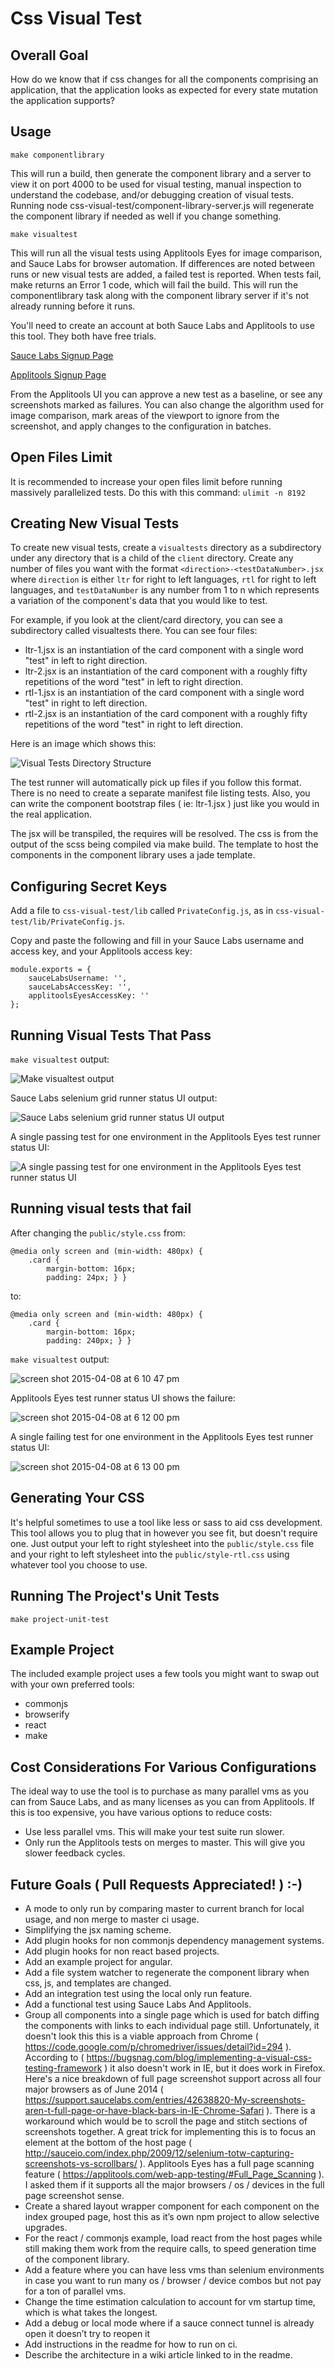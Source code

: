 Css Visual Test
===============

Overall Goal
------------

How do we know that if css changes for all the components comprising an application, that the application looks as expected for every state mutation the application supports?

Usage
-----

`make componentlibrary`

This will run a build, then generate the component library and a server to view it on port 4000 to be used for visual testing, manual inspection to understand the codebase, and/or debugging creation of visual tests. Running node css-visual-test/component-library-server.js will regenerate the component library if needed as well if you change something.

`make visualtest`

This will run all the visual tests using Applitools Eyes for image comparison, and Sauce Labs for browser automation. If differences are noted between runs or new visual tests are added, a failed test is reported.  When tests fail, make returns an Error 1 code, which will fail the build.  This will run the componentlibrary task along with the component library server if it's not already running before it runs.

You'll need to create an account at both Sauce Labs and Applitools to use this tool.  They both have free trials.

[Sauce Labs Signup Page](http://saucelabs.com/signup)

[Applitools Signup Page](https://applitools.com/sign-up)

From the Applitools UI you can approve a new test as a baseline, or see any screenshots marked as failures.  You can also change the algorithm used for image comparison, mark areas of the viewport to ignore from the screenshot, and apply changes to the configuration in batches.

Open Files Limit
----------------

It is recommended to increase your open files limit before running massively parallelized tests.  Do this with this command: `ulimit -n 8192`

Creating New Visual Tests
-------------------------

To create new visual tests, create a `visualtests` directory as a subdirectory under any directory that is a child of the `client` directory.  Create any number of files you want with the format `<direction>-<testDataNumber>.jsx` where `direction` is either `ltr` for right to left languages, `rtl` for right to left languages, and `testDataNumber` is any number from 1 to n which represents a variation of the component's data that you would like to test.

For example, if you look at the client/card directory, you can see a subdirectory called visualtests there.  You can see four files:

- ltr-1.jsx is an instantiation of the card component with a single word "test" in left to right direction. 
- ltr-2.jsx is an instantiation of the card component with a roughly fifty repetitions of the word "test" in left to right 
direction. 
- rtl-1.jsx is an instantiation of the card component with a single word "test" in right to left direction. 
- rtl-2.jsx is an instantiation of the card component with a roughly fifty repetitions of the word "test" in right to left 
direction.

Here is an image which shows this:

![Visual Tests Directory Structure](https://cloud.githubusercontent.com/assets/381633/7289360/c9d8ac5e-e923-11e4-9101-e8fea1e5c45c.png)

The test runner will automatically pick up files if you follow this format.  There is no need to create a separate manifest file listing tests.  Also, you can write the component bootstrap files ( ie: ltr-1.jsx ) just like you would in the real application.  

The jsx will be transpiled, the requires will be resolved.  The css is from the output of the scss being compiled via make build.  The template to host the components in the component library uses a jade template.

Configuring Secret Keys
-----------------------

Add a file to `css-visual-test/lib` called `PrivateConfig.js`, as in `css-visual-test/lib/PrivateConfig.js`.

Copy and paste the following and fill in your Sauce Labs username and access key, and your Applitools access key:

    module.exports = {
        sauceLabsUsername: '',
        sauceLabsAccessKey: '',
        applitoolsEyesAccessKey: ''
    };


Running Visual Tests That Pass
------------------------------

`make visualtest` output:

![Make visualtest output](https://cloud.githubusercontent.com/assets/381633/7289373/1489c706-e924-11e4-89d2-ae825a4a79eb.png)

Sauce Labs selenium grid runner status UI output:

![Sauce Labs selenium grid runner status UI output](https://cloud.githubusercontent.com/assets/381633/7289394/46e2b168-e924-11e4-9b17-5b4bd31bbcc9.png)

A single passing test for one environment in the Applitools Eyes test runner status UI:

![A single passing test for one environment in the Applitools Eyes test runner status UI](https://cloud.githubusercontent.com/assets/381633/7289693/739ff798-e928-11e4-9a17-497cf4643c95.png)

Running visual tests that fail
-------------------------------------

After changing the `public/style.css` from:

    @media only screen and (min-width: 480px) {
        .card {
            margin-bottom: 16px;
            padding: 24px; } }

to:

    @media only screen and (min-width: 480px) {
        .card {
            margin-bottom: 16px;
            padding: 240px; } }

`make visualtest` output:

![screen shot 2015-04-08 at 6 10 47 pm](https://cloud.githubusercontent.com/assets/381633/7289786/ae96aa80-e929-11e4-80b1-3bca406c47a5.png)

Applitools Eyes test runner status UI shows the failure:

![screen shot 2015-04-08 at 6 12 00 pm](https://cloud.githubusercontent.com/assets/381633/7289805/ede6befa-e929-11e4-85c3-f52d5f27b35a.png)

A single failing test for one environment in the Applitools Eyes test runner status UI:

![screen shot 2015-04-08 at 6 13 00 pm](https://cloud.githubusercontent.com/assets/381633/7289815/1ca37c74-e92a-11e4-9e62-ab5ddb365ff8.png)

Generating Your CSS
-------------------

It's helpful sometimes to use a tool like less or sass to aid css development.  This tool allows you to plug that in 
however you see fit, but doesn't require one.  Just output your left to right stylesheet into the `public/style.css` 
file and your right to left stylesheet into the `public/style-rtl.css` using whatever tool you choose to use.

Running The Project's Unit Tests
--------------------------------

`make project-unit-test`

Example Project
---------------

The included example project uses a few tools you might want to swap out with your own preferred tools:

- commonjs
- browserify
- react
- make

Cost Considerations For Various Configurations
----------------------------------------------

The ideal way to use the tool is to purchase as many parallel vms as you can from Sauce Labs, and as many licenses as you 
can from Applitools.  If this is too expensive, you have various options to reduce costs:

- Use less parallel vms.  This will make your test suite run slower.
- Only run the Applitools tests on merges to master.  This will give you slower feedback cycles.

Future Goals ( Pull Requests Appreciated! )  :-)
------------------------------------------------

- A mode to only run by comparing master to current branch for local usage, and non merge to master ci usage.
- Simplifying the jsx naming scheme.
- Add plugin hooks for non commonjs dependency management systems.
- Add plugin hooks for non react based projects.
- Add an example project for angular.
- Add a file system watcher to regenerate the component library when css, js, and templates are changed.
- Add an integration test using the local only run feature.
- Add a functional test using Sauce Labs And Applitools.
- Group all components into a single page which is used for batch diffing the components with links to each individual page still.  Unfortunately, it doesn't look this this is a viable approach from Chrome ( https://code.google.com/p/chromedriver/issues/detail?id=294 ).  According to ( https://bugsnag.com/blog/implementing-a-visual-css-testing-framework ) it also doesn't work in IE, but it does work in Firefox.  Here's a nice breakdown of full page screenshot support across all four major browsers as of June 2014 ( https://support.saucelabs.com/entries/42638820-My-screenshots-aren-t-full-page-or-have-black-bars-in-IE-Chrome-Safari ).  There is a workaround which would be to scroll the page and stitch sections of screenshots together.  A great trick for implementing this is to focus an element at the bottom of the host page ( http://sauceio.com/index.php/2009/12/selenium-totw-capturing-screenshots-vs-scrollbars/ ).  Applitools Eyes has a full page scanning feature ( https://applitools.com/web-app-testing/#Full_Page_Scanning ).  I asked them if it supports all the major browsers / os / devices in the full page screenshot sense.
- Create a shared layout wrapper component for each component on the index grouped page, host this as it’s own npm project to allow selective upgrades.
- For the react / commonjs example, load react from the host pages while still making them work from the require calls, to speed generation time of the component library.
- Add a feature where you can have less vms than selenium environments in case you want to run many os / browser / device combos but not pay for a ton of parallel vms.
- Change the time estimation calculation to account for vm startup time, which is what takes the longest.
- Add a debug or local mode where if a sauce connect tunnel is already open it doesn’t try to reopen it
- Add instructions in the readme for how to run on ci.
- Describe the architecture in a wiki article linked to in the readme.
